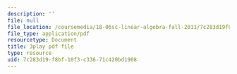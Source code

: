 ```yaml
---
description: ''
file: null
file_location: /coursemedia/18-06sc-linear-algebra-fall-2011/7c283d19f8bf10f3c33671c420bd1908_8o5Cmfpeo6g.pdf
file_type: application/pdf
resourcetype: Document
title: 3play pdf file
type: resource
uid: 7c283d19-f8bf-10f3-c336-71c420bd1908
---
```

